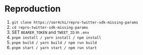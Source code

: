# Reproduction

1. `git clone https://sor4chi/repro-twitter-sdk-missing-params`
2. `cd repro-twitter-sdk-missing-params`
3. SET `BEARER_TOKEN` and `TWEET_ID` in `.env`
4. `pnpm install / yarn install / npm install`
5. `pnpm build / yarn build / npm run build`
6. `pnpm start / yarn start / npm run start`
